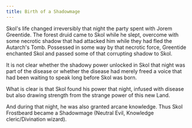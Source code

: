 ```yaml
---
title: Birth of a Shadowmage
---
```


Skol's life changed irreversibly that night the party spent with Jorem Greentide. The forest druid came to Skol while he slept, overcome with some necrotic shadow that had attacked him while they had fled the Autarch's Tomb. Possessed in some way by that necrotic force, Greentide enchanted Skol and passed some of that corrupting shadow to Skol.

It is not clear whether the shadowy power unlocked in Skol that night was part of the disease or whether the disease had merely freed a voice that had been waiting to speak long before Skol was born.

What is clear is that Skol found his power that night, infused with disease but also drawing strength from the strange power of this new Land.

And during that night, he was also granted arcane knowledge. Thus Skol Frostbeard became a Shadowmage (Neutral Evil, Knowledge cleric/Divination wizard).